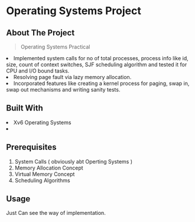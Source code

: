 # Operating Systems Project
## About The Project
> Operating Systems Practical 

<li>Implemented system calls for no of total processes, process info like id, size, count of context switches, SJF scheduling algorithm and tested it for CPU and I/O bound tasks. </li> <li>Resolving page fault via lazy memory allocation.</li>
<li>Incorporated features like creating a kernel process for paging, swap in, swap out mechanisms and writing sanity tests.</li>

## Built With

<li> Xv6 Operating Systems <li>

## Prerequisites
1. System Calls ( obviously abt Operting Systems )
2. Memory Allocation Concept 
3. Virtual Memory Concept
4. Scheduling Algorithms

## Usage
Just Can see the way of implementation.

